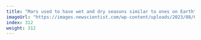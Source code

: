 ```yaml
---
title: "Mars used to have wet and dry seasons similar to ones on Earth"
imageUrl: "https://images.newscientist.com/wp-content/uploads/2023/08/09152817/SEI_167059781.jpg?width=788"
index: 312
weight: 312
---
```

